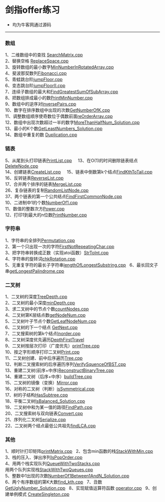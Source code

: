 # 剑指offer练习



 
- 均为牛客网通过源码

-------------------
### 数组

1、二维数组中的查找 [SearchMatrix.cpp](https://github.com/FlyingFishPeng/jianzhioffer/blob/master/SearchMatrix.cpp)  
2、替换空格 [ReplaceSpace.cpp](https://github.com/FlyingFishPeng/jianzhioffer/blob/master/ReplaceSpace.cpp)  
3、旋转数组的最小数字[MinNumberInRotatedArray.cpp](https://github.com/FlyingFishPeng/jianzhioffer/blob/master/MinNumberInRotatedArray.cpp)  
4、斐波那契数列[Fibonacci.cpp](https://github.com/FlyingFishPeng/jianzhioffer/blob/master/Fibonacci.cpp)   
5、青蛙跳台阶[jumpFloor.cpp](https://github.com/FlyingFishPeng/jianzhioffer/blob/master/jumpFloor.cpp)  
6、变态跳台阶[jumpFloorII.cpp](https://github.com/FlyingFishPeng/jianzhioffer/blob/master/jumpFloorII.cpp)  
7、连续子数组的最大和[FindGreatestSumOfSubArray.cpp](https://github.com/FlyingFishPeng/jianzhioffer/blob/master/FindGreatestSumOfSubArray.cpp)  
8、把数组排成最小的数[PrintMinNumber.cpp](https://github.com/FlyingFishPeng/jianzhioffer/blob/master/PrintMinNumber.cpp)  
9、数组中的逆序对[InversePairs.cpp](https://github.com/FlyingFishPeng/jianzhioffer/blob/master/InversePairs.cpp)   
10、数字在排序数组中出现的次数[GetNumberOfK.cpp](https://github.com/FlyingFishPeng/jianzhioffer/blob/master/GetNumberOfK.cpp)  
11、调整数组顺序使奇数位于偶数前面[reOrderArray.cpp](https://github.com/FlyingFishPeng/jianzhioffer/blob/master/reOrderArray.cpp)  
12、数组中出现次数超过一半的数字[MoreThanHalfNum_Solution.cpp](https://github.com/FlyingFishPeng/jianzhioffer/blob/master/MoreThanHalfNum_Solution.cpp)  
13、最小的K个数[GetLeastNumbers_Solution.cpp](https://github.com/FlyingFishPeng/jianzhioffer/blob/master/GetLeastNumbers_Solution.cpp)  
14、数组中重复的数 [Duplication.cpp](https://github.com/FlyingFishPeng/jianzhioffer/blob/master/Duplication.cpp)  



### 链表

5、从尾到头打印链表[PrintList.cpp](https://github.com/FlyingFishPeng/jianzhioffer/blob/master/PrintList.cpp)     
13、在O(1)的时间删除链表结点[DeleteNode.cpp](https://github.com/FlyingFishPeng/jianzhioffer/blob/master/DeleteNode.cpp)   
14、创建链表[CreateList.cpp](https://github.com/FlyingFishPeng/jianzhioffer/blob/master/CreateList.cpp)    
15、链表中倒数第k个结点[FindKthToTail.cpp](https://github.com/FlyingFishPeng/jianzhioffer/blob/master/FindKthToTail.cpp)   
16、反转链表[ReverseList.cpp](https://github.com/FlyingFishPeng/jianzhioffer/blob/master/ReverseList.cpp)   
17、合并两个排序的链表[MergeList.cpp](https://github.com/FlyingFishPeng/jianzhioffer/blob/master/MergeList.cpp)   
26、复杂链表的复制[RandomListNode.cpp](https://github.com/FlyingFishPeng/jianzhioffer/blob/master/RandomListNode.cpp)   
37、两个链表的第一个公共结点[FindFirstCommonNode.cpp](https://github.com/FlyingFishPeng/jianzhioffer/blob/master/FindFirstCommonNode.cpp)  
10、二进制中1的个数[NumberOf1.cpp](https://github.com/FlyingFishPeng/jianzhioffer/blob/master/NumberOf1.cpp)   
11、数值的整数次方[Power.cpp](https://github.com/FlyingFishPeng/jianzhioffer/blob/master/Power.cpp)   
12、打印1到最大的n位数[PrintNumber.cpp](https://github.com/FlyingFishPeng/jianzhioffer/blob/master/PrintNumber.cpp)   


    
### 字符串

1、字符串的全排列[Permutation.cpp](https://github.com/FlyingFishPeng/jianzhioffer/blob/master/Permutation.cpp)  
2、第一个只出现一次的字符[FirstNotRepeatingChar.cpp](https://github.com/FlyingFishPeng/jianzhioffer/blob/master/FirstNotRepeatingChar.cpp)  
3、把字符串转换成正数（实现atoi函数）[StrToInt.cpp](https://github.com/FlyingFishPeng/jianzhioffer/blob/master/StrToInt.cpp)  
4、字符串的旋转词[chkRotation.cpp](https://github.com/FlyingFishPeng/jianzhioffer/blob/master/chkRotation.cpp)  
5、无重复字符的最长子字符串[lengthOfLongestSubstring.cpp](https://github.com/FlyingFishPeng/jianzhioffer/blob/master/lengthOfLongestSubstring.cpp)  
6、最长回文子串[getLongestPalindrome.cpp](https://github.com/FlyingFishPeng/jianzhioffer/blob/master/getLongestPalindrome.cpp)  


### 二叉树   

1、二叉树的深度[TreeDepth.cpp](https://github.com/FlyingFishPeng/jianzhioffer/blob/master/TreeDepth.cpp)  
2、二叉树的最小深度[minDepth.cpp](https://github.com/FlyingFishPeng/jianzhioffer/blob/master/minDepth.cpp)  
3、求二叉树中的节点个数[countNodes.cpp](https://github.com/FlyingFishPeng/jianzhioffer/blob/master/countNodes.cpp)  
4、二叉树第K层结点数[getNodeNum.cpp](https://github.com/FlyingFishPeng/jianzhioffer/blob/master/getNodeNum.cpp)  
5、二叉树叶子节点个数[GetLeafNodeNum.cpp](https://github.com/FlyingFishPeng/jianzhioffer/blob/master/GetLeafNodeNum.cpp)  
6、二叉树的下一个结点 [GetNext.cpp](https://github.com/FlyingFishPeng/jianzhioffer/blob/master/GetNext.cpp)  
7、二叉搜索树的第k个结点[Inorder.cpp](https://github.com/FlyingFishPeng/jianzhioffer/blob/master/Inorder.cpp)  
8、二叉树深度优先遍历[DepthFirstTravel](https://github.com/FlyingFishPeng/jianzhioffer/blob/master/DepthFirstTravel.cpp)  
9、二叉树按层次打印（广度优先）[printTree.cpp](https://github.com/FlyingFishPeng/jianzhioffer/blob/master/printTree.cpp)  
10、按之字形顺序打印二叉树[Print.cpp](https://github.com/FlyingFishPeng/jianzhioffer/blob/master/Print.cpp)  
11、二叉树创建、前中后序遍历[Tree.cpp](https://github.com/FlyingFishPeng/jianzhioffer/blob/master/Tree.cpp)  
12、判断二叉搜索树的后序遍历序列[VerifySquenceOfBST.cpp](https://github.com/FlyingFishPeng/jianzhioffer/blob/master/VerifySquenceOfBST.cpp)  
13、重建二叉树(前序+中序)[ReconstructBinaryTree.cpp](https://github.com/FlyingFishPeng/jianzhioffer/blob/master/ReconstructBinaryTree.cpp)  
14、重建二叉树（后序+中序）[buildTree.cpp](https://github.com/FlyingFishPeng/jianzhioffer/blob/master/buildTree.cpp)  
15、二叉树的镜像（变换）[Mirror.cpp](https://github.com/FlyingFishPeng/jianzhioffer/blob/master/Mirror.cpp)  
16、对称的二叉树（判断）[isSymmetrical.cpp](https://github.com/FlyingFishPeng/jianzhioffer/blob/master/isSymmetrical.cpp)  
17、树的子结构[HasSubtree.cpp](https://github.com/FlyingFishPeng/jianzhioffer/blob/master/HasSubtree.cpp)  
18、平衡二叉树[IsBalanced_Solution.cpp](https://github.com/FlyingFishPeng/jianzhioffer/blob/master/IsBalanced_Solution.cpp)  
19、二叉树中和为某一值的路径[FindPath.cpp](https://github.com/FlyingFishPeng/jianzhioffer/blob/master/FindPath.cpp)  
20、二叉搜索树与双向链表[Convert.cpp](https://github.com/FlyingFishPeng/jianzhioffer/blob/master/Convert.cpp)  
21、序列化二叉树[Serialize.cpp](https://github.com/FlyingFishPeng/jianzhioffer/blob/master/Serialize.cpp)  
22、二叉树两个结点最低公共祖先[findLCA.cpp](https://github.com/FlyingFishPeng/jianzhioffer/blob/master/findLCA.cpp)  


### 其他

1、顺时针打印矩阵[printMatrix.cpp](https://github.com/FlyingFishPeng/jianzhioffer/blob/master/printMatrix.cpp)   
2、包含min函数的栈[StackWithMin.cpp](https://github.com/FlyingFishPeng/jianzhioffer/blob/master/StackWithMin.cpp)   
3、栈的压入、弹出序列[IsPopOrder.cpp](https://github.com/FlyingFishPeng/jianzhioffer/blob/master/IsPopOrder.cpp)   
4、用两个栈实现队列[QueueWithTwoStacks.cpp](https://github.com/FlyingFishPeng/jianzhioffer/blob/master/QueueWithTwoStacks.cpp)   
    用两个队列实现栈[StackWithTwoQueues.cpp](https://github.com/FlyingFishPeng/jianzhioffer/blob/master/StackWithTwoQueues.cpp)   
5、整数中1出现的次数[NumberOf1Between1AndN_Solution.cpp](https://github.com/FlyingFishPeng/jianzhioffer/blob/master/NumberOf1Between1AndN_Solution.cpp)   
6、两个有序数组的第K大数[find_kth.cpp](https://github.com/FlyingFishPeng/jianzhioffer/blob/master/find_kth.cpp)   
7、丑数[GetUglyNumber_Solution.cpp](https://github.com/FlyingFishPeng/jianzhioffer/blob/master/GetUglyNumber_Solution.cpp)   
8、实现赋值运算符函数 [operator.cpp](https://github.com/FlyingFishPeng/jianzhioffer/blob/master/operator.cpp)  
9、创建单例模式 [CreateSingleton.cpp](https://github.com/FlyingFishPeng/jianzhioffer/blob/master/CreateSingleton.cpp)  





